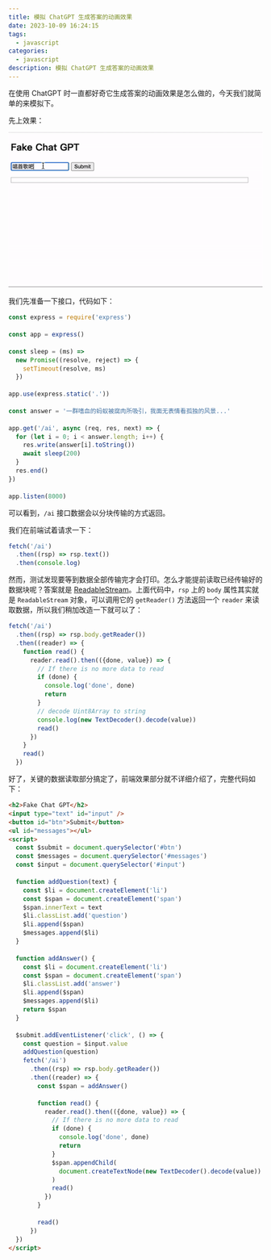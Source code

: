 ```yaml
---
title: 模拟 ChatGPT 生成答案的动画效果
date: 2023-10-09 16:24:15
tags:
  - javascript
categories:
  - javascript
description: 模拟 ChatGPT 生成答案的动画效果
---
```


在使用 ChatGPT 时一直都好奇它生成答案的动画效果是怎么做的，今天我们就简单的来模拟下。

先上效果：

![](js-readablestream/1.gif)

我们先准备一下接口，代码如下：

```js
const express = require('express')

const app = express()

const sleep = (ms) =>
  new Promise((resolve, reject) => {
    setTimeout(resolve, ms)
  })

app.use(express.static('.'))

const answer = '一群嗜血的蚂蚁被腐肉所吸引，我面无表情看孤独的风景...'

app.get('/ai', async (req, res, next) => {
  for (let i = 0; i < answer.length; i++) {
    res.write(answer[i].toString())
    await sleep(200)
  }
  res.end()
})

app.listen(8000)
```

可以看到，`/ai` 接口数据会以分块传输的方式返回。

我们在前端试着请求一下：

```js
fetch('/ai')
  .then((rsp) => rsp.text())
  .then(console.log)
```

然而，测试发现要等到数据全部传输完才会打印。怎么才能提前读取已经传输好的数据块呢？答案就是 [ReadableStream](https://developer.mozilla.org/en-US/docs/Web/API/ReadableStream)。上面代码中，`rsp` 上的 `body` 属性其实就是 `ReadableStream` 对象，可以调用它的 `getReader()` 方法返回一个 `reader` 来读取数据，所以我们稍加改造一下就可以了：

```js
fetch('/ai')
  .then((rsp) => rsp.body.getReader())
  .then((reader) => {
    function read() {
      reader.read().then(({done, value}) => {
        // If there is no more data to read
        if (done) {
          console.log('done', done)
          return
        }
        // decode Uint8Array to string
        console.log(new TextDecoder().decode(value))
        read()
      })
    }
    read()
  })
```

好了，关键的数据读取部分搞定了，前端效果部分就不详细介绍了，完整代码如下：

```html
<h2>Fake Chat GPT</h2>
<input type="text" id="input" />
<button id="btn">Submit</button>
<ul id="messages"></ul>
<script>
  const $submit = document.querySelector('#btn')
  const $messages = document.querySelector('#messages')
  const $input = document.querySelector('#input')

  function addQuestion(text) {
    const $li = document.createElement('li')
    const $span = document.createElement('span')
    $span.innerText = text
    $li.classList.add('question')
    $li.append($span)
    $messages.append($li)
  }

  function addAnswer() {
    const $li = document.createElement('li')
    const $span = document.createElement('span')
    $li.classList.add('answer')
    $li.append($span)
    $messages.append($li)
    return $span
  }

  $submit.addEventListener('click', () => {
    const question = $input.value
    addQuestion(question)
    fetch('/ai')
      .then((rsp) => rsp.body.getReader())
      .then((reader) => {
        const $span = addAnswer()

        function read() {
          reader.read().then(({done, value}) => {
            // If there is no more data to read
            if (done) {
              console.log('done', done)
              return
            }
            $span.appendChild(
              document.createTextNode(new TextDecoder().decode(value))
            )
            read()
          })
        }

        read()
      })
  })
</script>
```
